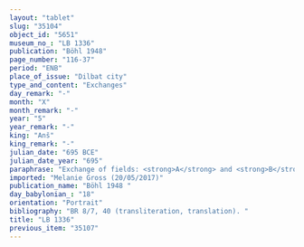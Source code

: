 ```yaml
---
layout: "tablet"
slug: "35104"
object_id: "5651"
museum_no_: "LB 1336"
publication: "Böhl 1948"
page_number: "116-37"
period: "ENB"
place_of_issue: "Dilbat city"
type_and_content: "Exchanges"
day_remark: "-"
month: "X"
month_remark: "-"
year: "5"
year_remark: "-"
king: "Anš"
king_remark: "-"
julian_date: "695 BCE"
julian_date_year: "695"
paraphrase: "Exchange of fields: <strong>A</strong> and <strong>B</strong> exchange their fields (<em>eqlu</em>) with each other. The field of <strong>A</strong> is located above the city and borders on (the property of) <strong>C<sub>1</sub></strong>. It includes a <em>&scaron;īhu</em>-estate. The field of <strong>B</strong> borders on (the property of) <strong>C<sub>2</sub></strong>. The part which goes as far as the river is &ndash; according to the limiting marks (<em>ina kandur&icirc;</em>) excluded and belongs to <strong>D</strong>. In case there is a surplus of the field of <strong>A</strong>, <strong>B</strong> will receive it for 0;0.1 square kor (450 m<sup>2</sup>). In case there is a surplus of the field of <strong>B</strong>, <strong>A</strong> will receive it for 0;0.0.3 square kor (1,350 m<sup>2</sup>).&nbsp; 2 witnesses and the scribe. A breach of contract will be avenged with a fine of 1/2 mina of silver.<br /> &nbsp;<br /> <strong>A</strong> = Bēl-ēre&scaron;/Daiānu; <strong>B</strong> = Erība-ilu/Ura&scaron;-iddin; <strong>C<sub>1</sub></strong> = Mu&scaron;ēzib-ilu/Bābu-ēre&scaron;; <strong>C<sub>2</sub></strong> = Danil//Bāˀiru; <strong>D</strong> = Ea-bānu; Scribe = Ura&scaron;-iddin//Aburrēa<br /> &nbsp;"
imported: "Melanie Gross (20/05/2017)"
publication_name: "Böhl 1948 "
day_babylonian_: "18"
orientation: "Portrait"
bibliography: "BR 8/7, 40 (transliteration, translation). "
title: "LB 1336"
previous_item: "35107"
---
```

